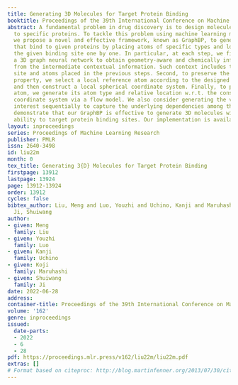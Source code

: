 ```yaml
---
title: Generating 3D Molecules for Target Protein Binding
booktitle: Proceedings of the 39th International Conference on Machine Learning
abstract: A fundamental problem in drug discovery is to design molecules that bind
  to specific proteins. To tackle this problem using machine learning methods, here
  we propose a novel and effective framework, known as GraphBP, to generate 3D molecules
  that bind to given proteins by placing atoms of specific types and locations to
  the given binding site one by one. In particular, at each step, we first employ
  a 3D graph neural network to obtain geometry-aware and chemically informative representations
  from the intermediate contextual information. Such context includes the given binding
  site and atoms placed in the previous steps. Second, to preserve the desirable equivariance
  property, we select a local reference atom according to the designed auxiliary classifiers
  and then construct a local spherical coordinate system. Finally, to place a new
  atom, we generate its atom type and relative location w.r.t. the constructed local
  coordinate system via a flow model. We also consider generating the variables of
  interest sequentially to capture the underlying dependencies among them. Experiments
  demonstrate that our GraphBP is effective to generate 3D molecules with binding
  ability to target protein binding sites. Our implementation is available at https://github.com/divelab/GraphBP.
layout: inproceedings
series: Proceedings of Machine Learning Research
publisher: PMLR
issn: 2640-3498
id: liu22m
month: 0
tex_title: Generating 3{D} Molecules for Target Protein Binding
firstpage: 13912
lastpage: 13924
page: 13912-13924
order: 13912
cycles: false
bibtex_author: Liu, Meng and Luo, Youzhi and Uchino, Kanji and Maruhashi, Koji and
  Ji, Shuiwang
author:
- given: Meng
  family: Liu
- given: Youzhi
  family: Luo
- given: Kanji
  family: Uchino
- given: Koji
  family: Maruhashi
- given: Shuiwang
  family: Ji
date: 2022-06-28
address:
container-title: Proceedings of the 39th International Conference on Machine Learning
volume: '162'
genre: inproceedings
issued:
  date-parts:
  - 2022
  - 6
  - 28
pdf: https://proceedings.mlr.press/v162/liu22m/liu22m.pdf
extras: []
# Format based on citeproc: http://blog.martinfenner.org/2013/07/30/citeproc-yaml-for-bibliographies/
---
```

